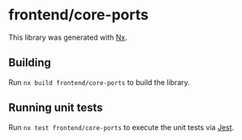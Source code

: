 # frontend/core-ports

This library was generated with [Nx](https://nx.dev).

## Building

Run `nx build frontend/core-ports` to build the library.

## Running unit tests

Run `nx test frontend/core-ports` to execute the unit tests via [Jest](https://jestjs.io).
